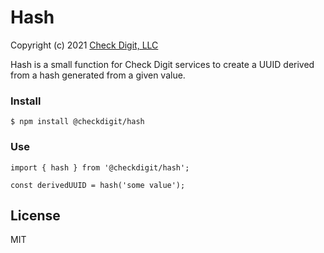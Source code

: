 # Hash

Copyright (c) 2021 [Check Digit, LLC](https://checkdigit.com)

Hash is a small function for Check Digit services to create a UUID derived from a hash generated from a given value.

### Install

```
$ npm install @checkdigit/hash
```

### Use

```
import { hash } from '@checkdigit/hash';

const derivedUUID = hash('some value');
```

## License

MIT
